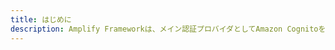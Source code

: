 ```yaml
---
title: はじめに
description: Amplify Frameworkは、メイン認証プロバイダとしてAmazon Cognitoを使用しています。ユーザー登録、認証、アカウントの回復 & その他の操作を処理する方法を学びます。
---
```


<inline-fragment platform="js" src="/fragments/js/getting-started.md"></inline-fragment> <inline-fragment platform="ios" src="~/lib/auth/fragments/native_common/getting_started/common.md"></inline-fragment> <inline-fragment platform="android" src="~/lib/auth/fragments/native_common/getting_started/common.md"></inline-fragment> <inline-fragment platform="flutter" src="~/lib/auth/fragments/native_common/getting_started/common.md"></inline-fragment>